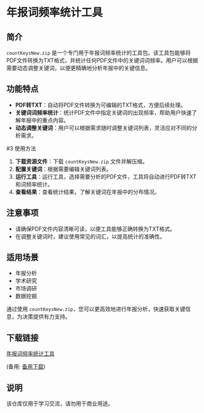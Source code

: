 # 年报词频率统计工具

## 简介

`countKeysNew.zip` 是一个专门用于年报词频率统计的工具包。该工具包能够将PDF文件转换为TXT格式，并统计任何PDF文件中的关键词词频率。用户可以根据需要动态调整关键词，以便更精确地分析年报中的关键信息。

## 功能特点

- **PDF转TXT**：自动将PDF文件转换为可编辑的TXT格式，方便后续处理。
- **关键词词频率统计**：统计PDF文件中指定关键词的出现频率，帮助用户快速了解年报中的重点内容。
- **动态调整关键词**：用户可以根据需求随时调整关键词列表，灵活应对不同的分析需求。

#3 使用方法

1. **下载资源文件**：下载 `countKeysNew.zip` 文件并解压缩。
2. **配置关键词**：根据需要编辑关键词列表。
3. **运行工具**：运行工具，选择需要分析的PDF文件，工具将自动进行PDF转TXT和词频率统计。
4. **查看结果**：查看统计结果，了解关键词在年报中的分布情况。

## 注意事项

- 请确保PDF文件内容清晰可读，以便工具能够正确转换为TXT格式。
- 在调整关键词时，建议使用常见的词汇，以提高统计的准确性。

## 适用场景

- 年报分析
- 学术研究
- 市场调研
- 数据挖掘

通过使用 `countKeysNew.zip`，您可以更高效地进行年报分析，快速获取关键信息，为决策提供有力支持。

## 下载链接
[年报词频率统计工具](https://pan.quark.cn/s/d52a7389f4fc) 

(备用: [备用下载](https://pan.baidu.com/s/144-x8e2_FJ6nxtxjgievfw?pwd=1234))

## 说明

该仓库仅用于学习交流，请勿用于商业用途。
